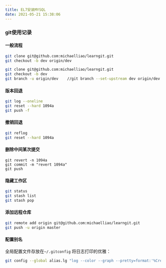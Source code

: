 ```yaml
---
title: EL7安装MYSQL
date: 2021-05-21 15:38:06
---
```



### git使用记录

#### 一般流程
```bash
git clone git@github.com:michaelliao/learngit.git
git checkout -b dev origin/dev
```
```bash
git clone git@github.com:michaelliao/learngit.git
git checkout -b dev
git branch -u origin/dev	//git branch --set-upstream dev origin/dev
```

#### 版本回退
```bash
git log --oneline
git reset --hard 1094a
git push -f
```

#### 撤销回退
```bash
git reflog
git reset --hard 1094a
```

#### 删除中间某次提交
```bsah
git revert -n 1094a
git commit -m "revert 1094a"
git push
```

#### 隐藏工作区
```bash
git status
git stash list
git stash pop
```

#### 添加远程仓库
```bash
git remote add origin git@github.com:michaelliao/learngit.git
git push -u origin master
```

#### 配置别名
全局配置文件存放在`~/.gitconfig`
将日志打印的优雅：
```bash
git config --global alias.lg "log --color --graph --pretty=format:'%Cred%h%Creset -%C(yellow)%d%Creset %s %Cgreen(%cr) %C(bold blue)<%an>%Creset' --abbrev-commit"
```

